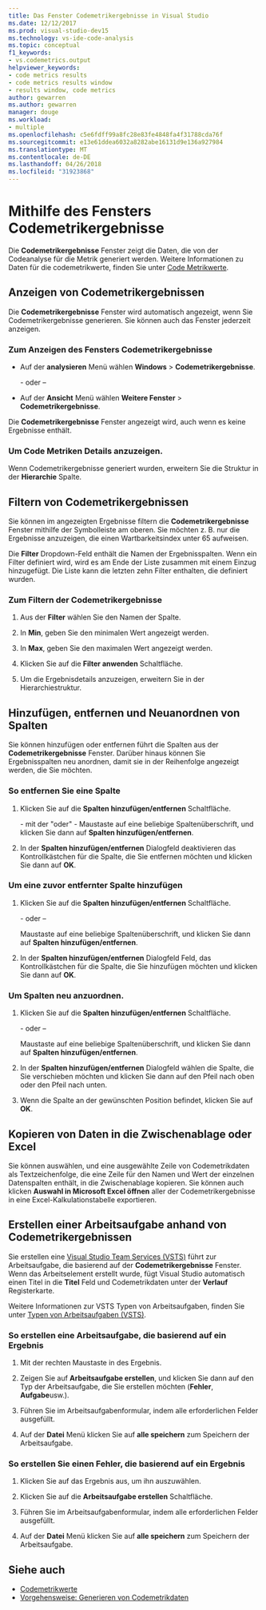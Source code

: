```yaml
---
title: Das Fenster Codemetrikergebnisse in Visual Studio
ms.date: 12/12/2017
ms.prod: visual-studio-dev15
ms.technology: vs-ide-code-analysis
ms.topic: conceptual
f1_keywords:
- vs.codemetrics.output
helpviewer_keywords:
- code metrics results
- code metrics results window
- results window, code metrics
author: gewarren
ms.author: gewarren
manager: douge
ms.workload:
- multiple
ms.openlocfilehash: c5e6fdff99a8fc28e83fe4848fa4f31788cda76f
ms.sourcegitcommit: e13e61ddea6032a8282abe16131d9e136a927984
ms.translationtype: MT
ms.contentlocale: de-DE
ms.lasthandoff: 04/26/2018
ms.locfileid: "31923868"
---
```

# <a name="using-the-code-metrics-results-window"></a>Mithilfe des Fensters Codemetrikergebnisse

Die **Codemetrikergebnisse** Fenster zeigt die Daten, die von der Codeanalyse für die Metrik generiert werden. Weitere Informationen zu Daten für die codemetrikwerte, finden Sie unter [Code Metrikwerte](../code-quality/code-metrics-values.md).

## <a name="displaying-code-metrics-results"></a>Anzeigen von Codemetrikergebnissen

Die **Codemetrikergebnisse** Fenster wird automatisch angezeigt, wenn Sie Codemetrikergebnisse generieren. Sie können auch das Fenster jederzeit anzeigen.

### <a name="to-display-the-code-metrics-results-window"></a>Zum Anzeigen des Fensters Codemetrikergebnisse

- Auf der **analysieren** Menü wählen **Windows** > **Codemetrikergebnisse**.

   \- oder –

- Auf der **Ansicht** Menü wählen **Weitere Fenster** > **Codemetrikergebnisse**.

Die **Codemetrikergebnisse** Fenster angezeigt wird, auch wenn es keine Ergebnisse enthält.

### <a name="to-view-code-metrics-details"></a>Um Code Metriken Details anzuzeigen.

Wenn Codemetrikergebnisse generiert wurden, erweitern Sie die Struktur in der **Hierarchie** Spalte.

## <a name="filtering-code-metrics-results"></a>Filtern von Codemetrikergebnissen

Sie können im angezeigten Ergebnisse filtern die **Codemetrikergebnisse** Fenster mithilfe der Symbolleiste am oberen. Sie möchten z. B. nur die Ergebnisse anzuzeigen, die einen Wartbarkeitsindex unter 65 aufweisen.

Die **Filter** Dropdown-Feld enthält die Namen der Ergebnisspalten. Wenn ein Filter definiert wird, wird es am Ende der Liste zusammen mit einem Einzug hinzugefügt. Die Liste kann die letzten zehn Filter enthalten, die definiert wurden.

### <a name="to-filter-the-code-metrics-results"></a>Zum Filtern der Codemetrikergebnisse

1.  Aus der **Filter** wählen Sie den Namen der Spalte.

2.  In **Min**, geben Sie den minimalen Wert angezeigt werden.

3.  In **Max**, geben Sie den maximalen Wert angezeigt werden.

4.  Klicken Sie auf die **Filter anwenden** Schaltfläche.

5.  Um die Ergebnisdetails anzuzeigen, erweitern Sie in der Hierarchiestruktur.

## <a name="adding-removing-and-rearranging-data-columns"></a>Hinzufügen, entfernen und Neuanordnen von Spalten

Sie können hinzufügen oder entfernen führt die Spalten aus der **Codemetrikergebnisse** Fenster. Darüber hinaus können Sie Ergebnisspalten neu anordnen, damit sie in der Reihenfolge angezeigt werden, die Sie möchten.

### <a name="to-remove-a-column"></a>So entfernen Sie eine Spalte

1. Klicken Sie auf die **Spalten hinzufügen/entfernen** Schaltfläche.

     \- mit der "oder" - Maustaste auf eine beliebige Spaltenüberschrift, und klicken Sie dann auf **Spalten hinzufügen/entfernen**.

1. In der **Spalten hinzufügen/entfernen** Dialogfeld deaktivieren das Kontrollkästchen für die Spalte, die Sie entfernen möchten und klicken Sie dann auf **OK**.

### <a name="to-add-a-previously-removed-column"></a>Um eine zuvor entfernter Spalte hinzufügen

1. Klicken Sie auf die **Spalten hinzufügen/entfernen** Schaltfläche.

     \- oder –

     Maustaste auf eine beliebige Spaltenüberschrift, und klicken Sie dann auf **Spalten hinzufügen/entfernen**.

1. In der **Spalten hinzufügen/entfernen** Dialogfeld Feld, das Kontrollkästchen für die Spalte, die Sie hinzufügen möchten und klicken Sie dann auf **OK**.

### <a name="to-rearrange-columns"></a>Um Spalten neu anzuordnen.

1. Klicken Sie auf die **Spalten hinzufügen/entfernen** Schaltfläche.

     \- oder –

     Maustaste auf eine beliebige Spaltenüberschrift, und klicken Sie dann auf **Spalten hinzufügen/entfernen**.

1. In der **Spalten hinzufügen/entfernen** Dialogfeld wählen die Spalte, die Sie verschieben möchten und klicken Sie dann auf den Pfeil nach oben oder den Pfeil nach unten.

1. Wenn die Spalte an der gewünschten Position befindet, klicken Sie auf **OK**.

## <a name="copying-data-to-the-clipboard-or-excel"></a>Kopieren von Daten in die Zwischenablage oder Excel

Sie können auswählen, und eine ausgewählte Zeile von Codemetrikdaten als Textzeichenfolge, die eine Zeile für den Namen und Wert der einzelnen Datenspalten enthält, in die Zwischenablage kopieren. Sie können auch klicken **Auswahl in Microsoft Excel öffnen** aller der Codemetrikergebnisse in eine Excel-Kalkulationstabelle exportieren.

## <a name="creating-a-work-item-based-on-code-metric-results"></a>Erstellen einer Arbeitsaufgabe anhand von Codemetrikergebnissen

Sie erstellen eine [Visual Studio Team Services (VSTS)](/vsts/index) führt zur Arbeitsaufgabe, die basierend auf der **Codemetrikergebnisse** Fenster. Wenn das Arbeitselement erstellt wurde, fügt Visual Studio automatisch einen Titel in die **Titel** Feld und Codemetrikdaten unter der **Verlauf** Registerkarte.

Weitere Informationen zur VSTS Typen von Arbeitsaufgaben, finden Sie unter [Typen von Arbeitsaufgaben (VSTS)](/vsts/work/work-items/index).

### <a name="to-create-a-work-item-based-on-a-result"></a>So erstellen eine Arbeitsaufgabe, die basierend auf ein Ergebnis

1.  Mit der rechten Maustaste in des Ergebnis.

2.  Zeigen Sie auf **Arbeitsaufgabe erstellen**, und klicken Sie dann auf den Typ der Arbeitsaufgabe, die Sie erstellen möchten (**Fehler**, **Aufgabe**usw.).

3.  Führen Sie im Arbeitsaufgabenformular, indem alle erforderlichen Felder ausgefüllt.

4.  Auf der **Datei** Menü klicken Sie auf **alle speichern** zum Speichern der Arbeitsaufgabe.

### <a name="to-create-a-bug-based-on-a-result"></a>So erstellen Sie einen Fehler, die basierend auf ein Ergebnis

1.  Klicken Sie auf das Ergebnis aus, um ihn auszuwählen.

2.  Klicken Sie auf die **Arbeitsaufgabe erstellen** Schaltfläche.

3.  Führen Sie im Arbeitsaufgabenformular, indem alle erforderlichen Felder ausgefüllt.

4.  Auf der **Datei** Menü klicken Sie auf **alle speichern** zum Speichern der Arbeitsaufgabe.

## <a name="see-also"></a>Siehe auch

- [Codemetrikwerte](../code-quality/code-metrics-values.md)
- [Vorgehensweise: Generieren von Codemetrikdaten](../code-quality/how-to-generate-code-metrics-data.md)